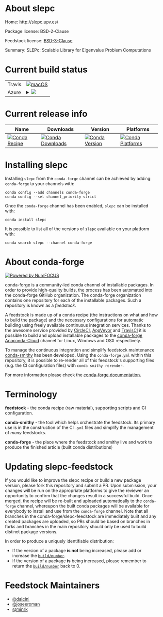 About slepc
===========

Home: http://slepc.upv.es/

Package license: BSD-2-Clause

Feedstock license: [BSD-3-Clause](https://github.com/conda-forge/slepc-feedstock/blob/master/LICENSE.txt)

Summary: SLEPc: Scalable Library for Eigenvalue Problem Computations

Current build status
====================


<table><tr>
    <td>Travis</td>
    <td>
      <a href="https://travis-ci.com/conda-forge/slepc-feedstock">
        <img alt="macOS" src="https://img.shields.io/travis/com/conda-forge/slepc-feedstock/master.svg?label=macOS">
      </a>
    </td>
  </tr>
    
  <tr>
    <td>Azure</td>
    <td>
      <details>
        <summary>
          <a href="https://dev.azure.com/conda-forge/feedstock-builds/_build/latest?definitionId=1925&branchName=master">
            <img src="https://dev.azure.com/conda-forge/feedstock-builds/_apis/build/status/slepc-feedstock?branchName=master">
          </a>
        </summary>
        <table>
          <thead><tr><th>Variant</th><th>Status</th></tr></thead>
          <tbody><tr>
              <td>linux_64_mpimpichscalarcomplex</td>
              <td>
                <a href="https://dev.azure.com/conda-forge/feedstock-builds/_build/latest?definitionId=1925&branchName=master">
                  <img src="https://dev.azure.com/conda-forge/feedstock-builds/_apis/build/status/slepc-feedstock?branchName=master&jobName=linux&configuration=linux_64_mpimpichscalarcomplex" alt="variant">
                </a>
              </td>
            </tr><tr>
              <td>linux_64_mpimpichscalarreal</td>
              <td>
                <a href="https://dev.azure.com/conda-forge/feedstock-builds/_build/latest?definitionId=1925&branchName=master">
                  <img src="https://dev.azure.com/conda-forge/feedstock-builds/_apis/build/status/slepc-feedstock?branchName=master&jobName=linux&configuration=linux_64_mpimpichscalarreal" alt="variant">
                </a>
              </td>
            </tr><tr>
              <td>linux_64_mpiopenmpiscalarcomplex</td>
              <td>
                <a href="https://dev.azure.com/conda-forge/feedstock-builds/_build/latest?definitionId=1925&branchName=master">
                  <img src="https://dev.azure.com/conda-forge/feedstock-builds/_apis/build/status/slepc-feedstock?branchName=master&jobName=linux&configuration=linux_64_mpiopenmpiscalarcomplex" alt="variant">
                </a>
              </td>
            </tr><tr>
              <td>linux_64_mpiopenmpiscalarreal</td>
              <td>
                <a href="https://dev.azure.com/conda-forge/feedstock-builds/_build/latest?definitionId=1925&branchName=master">
                  <img src="https://dev.azure.com/conda-forge/feedstock-builds/_apis/build/status/slepc-feedstock?branchName=master&jobName=linux&configuration=linux_64_mpiopenmpiscalarreal" alt="variant">
                </a>
              </td>
            </tr><tr>
              <td>linux_aarch64_mpimpichscalarcomplex</td>
              <td>
                <a href="https://dev.azure.com/conda-forge/feedstock-builds/_build/latest?definitionId=1925&branchName=master">
                  <img src="https://dev.azure.com/conda-forge/feedstock-builds/_apis/build/status/slepc-feedstock?branchName=master&jobName=linux&configuration=linux_aarch64_mpimpichscalarcomplex" alt="variant">
                </a>
              </td>
            </tr><tr>
              <td>linux_aarch64_mpimpichscalarreal</td>
              <td>
                <a href="https://dev.azure.com/conda-forge/feedstock-builds/_build/latest?definitionId=1925&branchName=master">
                  <img src="https://dev.azure.com/conda-forge/feedstock-builds/_apis/build/status/slepc-feedstock?branchName=master&jobName=linux&configuration=linux_aarch64_mpimpichscalarreal" alt="variant">
                </a>
              </td>
            </tr><tr>
              <td>linux_aarch64_mpiopenmpiscalarcomplex</td>
              <td>
                <a href="https://dev.azure.com/conda-forge/feedstock-builds/_build/latest?definitionId=1925&branchName=master">
                  <img src="https://dev.azure.com/conda-forge/feedstock-builds/_apis/build/status/slepc-feedstock?branchName=master&jobName=linux&configuration=linux_aarch64_mpiopenmpiscalarcomplex" alt="variant">
                </a>
              </td>
            </tr><tr>
              <td>linux_aarch64_mpiopenmpiscalarreal</td>
              <td>
                <a href="https://dev.azure.com/conda-forge/feedstock-builds/_build/latest?definitionId=1925&branchName=master">
                  <img src="https://dev.azure.com/conda-forge/feedstock-builds/_apis/build/status/slepc-feedstock?branchName=master&jobName=linux&configuration=linux_aarch64_mpiopenmpiscalarreal" alt="variant">
                </a>
              </td>
            </tr><tr>
              <td>linux_ppc64le_mpimpichscalarcomplex</td>
              <td>
                <a href="https://dev.azure.com/conda-forge/feedstock-builds/_build/latest?definitionId=1925&branchName=master">
                  <img src="https://dev.azure.com/conda-forge/feedstock-builds/_apis/build/status/slepc-feedstock?branchName=master&jobName=linux&configuration=linux_ppc64le_mpimpichscalarcomplex" alt="variant">
                </a>
              </td>
            </tr><tr>
              <td>linux_ppc64le_mpimpichscalarreal</td>
              <td>
                <a href="https://dev.azure.com/conda-forge/feedstock-builds/_build/latest?definitionId=1925&branchName=master">
                  <img src="https://dev.azure.com/conda-forge/feedstock-builds/_apis/build/status/slepc-feedstock?branchName=master&jobName=linux&configuration=linux_ppc64le_mpimpichscalarreal" alt="variant">
                </a>
              </td>
            </tr><tr>
              <td>linux_ppc64le_mpiopenmpiscalarcomplex</td>
              <td>
                <a href="https://dev.azure.com/conda-forge/feedstock-builds/_build/latest?definitionId=1925&branchName=master">
                  <img src="https://dev.azure.com/conda-forge/feedstock-builds/_apis/build/status/slepc-feedstock?branchName=master&jobName=linux&configuration=linux_ppc64le_mpiopenmpiscalarcomplex" alt="variant">
                </a>
              </td>
            </tr><tr>
              <td>linux_ppc64le_mpiopenmpiscalarreal</td>
              <td>
                <a href="https://dev.azure.com/conda-forge/feedstock-builds/_build/latest?definitionId=1925&branchName=master">
                  <img src="https://dev.azure.com/conda-forge/feedstock-builds/_apis/build/status/slepc-feedstock?branchName=master&jobName=linux&configuration=linux_ppc64le_mpiopenmpiscalarreal" alt="variant">
                </a>
              </td>
            </tr><tr>
              <td>osx_64_mpimpichscalarcomplex</td>
              <td>
                <a href="https://dev.azure.com/conda-forge/feedstock-builds/_build/latest?definitionId=1925&branchName=master">
                  <img src="https://dev.azure.com/conda-forge/feedstock-builds/_apis/build/status/slepc-feedstock?branchName=master&jobName=osx&configuration=osx_64_mpimpichscalarcomplex" alt="variant">
                </a>
              </td>
            </tr><tr>
              <td>osx_64_mpimpichscalarreal</td>
              <td>
                <a href="https://dev.azure.com/conda-forge/feedstock-builds/_build/latest?definitionId=1925&branchName=master">
                  <img src="https://dev.azure.com/conda-forge/feedstock-builds/_apis/build/status/slepc-feedstock?branchName=master&jobName=osx&configuration=osx_64_mpimpichscalarreal" alt="variant">
                </a>
              </td>
            </tr><tr>
              <td>osx_64_mpiopenmpiscalarcomplex</td>
              <td>
                <a href="https://dev.azure.com/conda-forge/feedstock-builds/_build/latest?definitionId=1925&branchName=master">
                  <img src="https://dev.azure.com/conda-forge/feedstock-builds/_apis/build/status/slepc-feedstock?branchName=master&jobName=osx&configuration=osx_64_mpiopenmpiscalarcomplex" alt="variant">
                </a>
              </td>
            </tr><tr>
              <td>osx_64_mpiopenmpiscalarreal</td>
              <td>
                <a href="https://dev.azure.com/conda-forge/feedstock-builds/_build/latest?definitionId=1925&branchName=master">
                  <img src="https://dev.azure.com/conda-forge/feedstock-builds/_apis/build/status/slepc-feedstock?branchName=master&jobName=osx&configuration=osx_64_mpiopenmpiscalarreal" alt="variant">
                </a>
              </td>
            </tr>
          </tbody>
        </table>
      </details>
    </td>
  </tr>
</table>

Current release info
====================

| Name | Downloads | Version | Platforms |
| --- | --- | --- | --- |
| [![Conda Recipe](https://img.shields.io/badge/recipe-slepc-green.svg)](https://anaconda.org/conda-forge/slepc) | [![Conda Downloads](https://img.shields.io/conda/dn/conda-forge/slepc.svg)](https://anaconda.org/conda-forge/slepc) | [![Conda Version](https://img.shields.io/conda/vn/conda-forge/slepc.svg)](https://anaconda.org/conda-forge/slepc) | [![Conda Platforms](https://img.shields.io/conda/pn/conda-forge/slepc.svg)](https://anaconda.org/conda-forge/slepc) |

Installing slepc
================

Installing `slepc` from the `conda-forge` channel can be achieved by adding `conda-forge` to your channels with:

```
conda config --add channels conda-forge
conda config --set channel_priority strict
```

Once the `conda-forge` channel has been enabled, `slepc` can be installed with:

```
conda install slepc
```

It is possible to list all of the versions of `slepc` available on your platform with:

```
conda search slepc --channel conda-forge
```


About conda-forge
=================

[![Powered by
NumFOCUS](https://img.shields.io/badge/powered%20by-NumFOCUS-orange.svg?style=flat&colorA=E1523D&colorB=007D8A)](https://numfocus.org)

conda-forge is a community-led conda channel of installable packages.
In order to provide high-quality builds, the process has been automated into the
conda-forge GitHub organization. The conda-forge organization contains one repository
for each of the installable packages. Such a repository is known as a *feedstock*.

A feedstock is made up of a conda recipe (the instructions on what and how to build
the package) and the necessary configurations for automatic building using freely
available continuous integration services. Thanks to the awesome service provided by
[CircleCI](https://circleci.com/), [AppVeyor](https://www.appveyor.com/)
and [TravisCI](https://travis-ci.com/) it is possible to build and upload installable
packages to the [conda-forge](https://anaconda.org/conda-forge)
[Anaconda-Cloud](https://anaconda.org/) channel for Linux, Windows and OSX respectively.

To manage the continuous integration and simplify feedstock maintenance
[conda-smithy](https://github.com/conda-forge/conda-smithy) has been developed.
Using the ``conda-forge.yml`` within this repository, it is possible to re-render all of
this feedstock's supporting files (e.g. the CI configuration files) with ``conda smithy rerender``.

For more information please check the [conda-forge documentation](https://conda-forge.org/docs/).

Terminology
===========

**feedstock** - the conda recipe (raw material), supporting scripts and CI configuration.

**conda-smithy** - the tool which helps orchestrate the feedstock.
                   Its primary use is in the construction of the CI ``.yml`` files
                   and simplify the management of *many* feedstocks.

**conda-forge** - the place where the feedstock and smithy live and work to
                  produce the finished article (built conda distributions)


Updating slepc-feedstock
========================

If you would like to improve the slepc recipe or build a new
package version, please fork this repository and submit a PR. Upon submission,
your changes will be run on the appropriate platforms to give the reviewer an
opportunity to confirm that the changes result in a successful build. Once
merged, the recipe will be re-built and uploaded automatically to the
`conda-forge` channel, whereupon the built conda packages will be available for
everybody to install and use from the `conda-forge` channel.
Note that all branches in the conda-forge/slepc-feedstock are
immediately built and any created packages are uploaded, so PRs should be based
on branches in forks and branches in the main repository should only be used to
build distinct package versions.

In order to produce a uniquely identifiable distribution:
 * If the version of a package **is not** being increased, please add or increase
   the [``build/number``](https://docs.conda.io/projects/conda-build/en/latest/resources/define-metadata.html#build-number-and-string).
 * If the version of a package **is** being increased, please remember to return
   the [``build/number``](https://docs.conda.io/projects/conda-build/en/latest/resources/define-metadata.html#build-number-and-string)
   back to 0.

Feedstock Maintainers
=====================

* [@dalcinl](https://github.com/dalcinl/)
* [@joseeroman](https://github.com/joseeroman/)
* [@minrk](https://github.com/minrk/)


<!-- dummy commit to enable rerendering -->

